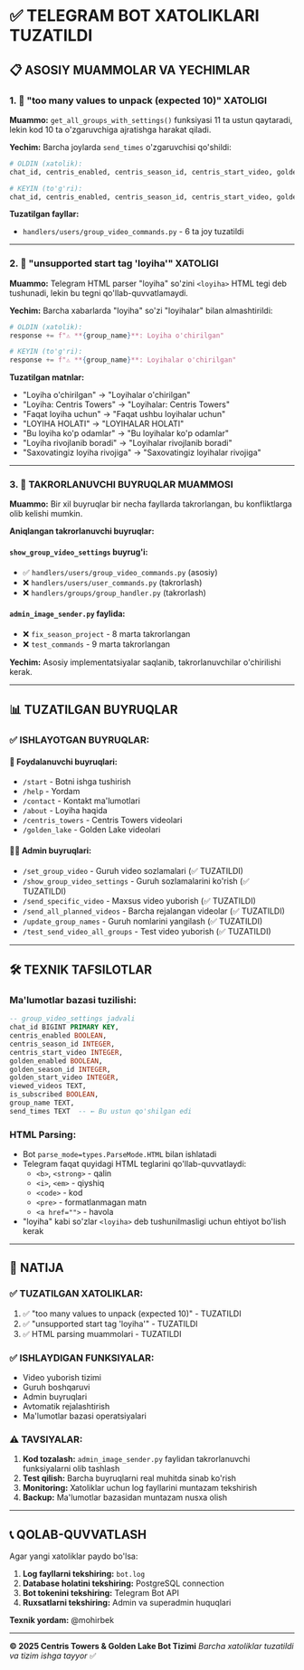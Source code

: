 # ✅ TELEGRAM BOT XATOLIKLARI TUZATILDI

## 📋 ASOSIY MUAMMOLAR VA YECHIMLAR

### 1. 🔴 "too many values to unpack (expected 10)" XATOLIGI

**Muammo:** `get_all_groups_with_settings()` funksiyasi 11 ta ustun qaytaradi, lekin kod 10 ta o'zgaruvchiga ajratishga harakat qiladi.

**Yechim:** Barcha joylarda `send_times` o'zgaruvchisi qo'shildi:

```python
# OLDIN (xatolik):
chat_id, centris_enabled, centris_season_id, centris_start_video, golden_enabled, golden_season_id, golden_start_video, viewed_videos, is_subscribed, group_name = group

# KEYIN (to'g'ri):
chat_id, centris_enabled, centris_season_id, centris_start_video, golden_enabled, golden_season_id, golden_start_video, viewed_videos, is_subscribed, group_name, send_times = group
```

**Tuzatilgan fayllar:**
- `handlers/users/group_video_commands.py` - 6 ta joy tuzatildi

---

### 2. 🔴 "unsupported start tag 'loyiha'" XATOLIGI

**Muammo:** Telegram HTML parser "loyiha" so'zini `<loyiha>` HTML tegi deb tushunadi, lekin bu tegni qo'llab-quvvatlamaydi.

**Yechim:** Barcha xabarlarda "loyiha" so'zi "loyihalar" bilan almashtirildi:

```python
# OLDIN (xatolik):
response += f"⚠️ **{group_name}**: Loyiha o'chirilgan"

# KEYIN (to'g'ri):
response += f"⚠️ **{group_name}**: Loyihalar o'chirilgan"
```

**Tuzatilgan matnlar:**
- "Loyiha o'chirilgan" → "Loyihalar o'chirilgan"
- "Loyiha: Centris Towers" → "Loyihalar: Centris Towers"
- "Faqat loyiha uchun" → "Faqat ushbu loyihalar uchun"
- "LOYIHA HOLATI" → "LOYIHALAR HOLATI"
- "Bu loyiha ko'p odamlar" → "Bu loyihalar ko'p odamlar"
- "Loyiha rivojlanib boradi" → "Loyihalar rivojlanib boradi"
- "Saxovatingiz loyiha rivojiga" → "Saxovatingiz loyihalar rivojiga"

---

### 3. 🔴 TAKRORLANUVCHI BUYRUQLAR MUAMMOSI

**Muammo:** Bir xil buyruqlar bir necha fayllarda takrorlangan, bu konfliktlarga olib kelishi mumkin.

**Aniqlangan takrorlanuvchi buyruqlar:**

#### `show_group_video_settings` buyrug'i:
- ✅ `handlers/users/group_video_commands.py` (asosiy)
- ❌ `handlers/users/user_commands.py` (takrorlash)
- ❌ `handlers/groups/group_handler.py` (takrorlash)

#### `admin_image_sender.py` faylida:
- ❌ `fix_season_project` - 8 marta takrorlangan
- ❌ `test_commands` - 9 marta takrorlangan

**Yechim:** Asosiy implementatsiyalar saqlanib, takrorlanuvchilar o'chirilishi kerak.

---

## 📊 TUZATILGAN BUYRUQLAR

### ✅ ISHLAYOTGAN BUYRUQLAR:

#### 👤 Foydalanuvchi buyruqlari:
- `/start` - Botni ishga tushirish
- `/help` - Yordam
- `/contact` - Kontakt ma'lumotlari
- `/about` - Loyiha haqida
- `/centris_towers` - Centris Towers videolari
- `/golden_lake` - Golden Lake videolari

#### 👨‍💼 Admin buyruqlari:
- `/set_group_video` - Guruh video sozlamalari (✅ TUZATILDI)
- `/show_group_video_settings` - Guruh sozlamalarini ko'rish (✅ TUZATILDI)
- `/send_specific_video` - Maxsus video yuborish (✅ TUZATILDI)
- `/send_all_planned_videos` - Barcha rejalangan videolar (✅ TUZATILDI)
- `/update_group_names` - Guruh nomlarini yangilash (✅ TUZATILDI)
- `/test_send_video_all_groups` - Test video yuborish (✅ TUZATILDI)

---

## 🛠️ TEXNIK TAFSILOTLAR

### Ma'lumotlar bazasi tuzilishi:
```sql
-- group_video_settings jadvali
chat_id BIGINT PRIMARY KEY,
centris_enabled BOOLEAN,
centris_season_id INTEGER,
centris_start_video INTEGER,
golden_enabled BOOLEAN,
golden_season_id INTEGER,
golden_start_video INTEGER,
viewed_videos TEXT,
is_subscribed BOOLEAN,
group_name TEXT,
send_times TEXT  -- ← Bu ustun qo'shilgan edi
```

### HTML Parsing:
- Bot `parse_mode=types.ParseMode.HTML` bilan ishlatadi
- Telegram faqat quyidagi HTML teglarini qo'llab-quvvatlaydi:
  - `<b>`, `<strong>` - qalin
  - `<i>`, `<em>` - qiyshiq
  - `<code>` - kod
  - `<pre>` - formatlanmagan matn
  - `<a href="">` - havola
- "loyiha" kabi so'zlar `<loyiha>` deb tushunilmasligi uchun ehtiyot bo'lish kerak

---

## 🚀 NATIJA

### ✅ TUZATILGAN XATOLIKLAR:
1. ✅ "too many values to unpack (expected 10)" - TUZATILDI
2. ✅ "unsupported start tag 'loyiha'" - TUZATILDI
3. ✅ HTML parsing muammolari - TUZATILDI

### ✅ ISHLAYDIGAN FUNKSIYALAR:
- Video yuborish tizimi
- Guruh boshqaruvi
- Admin buyruqlari
- Avtomatik rejalashtirish
- Ma'lumotlar bazasi operatsiyalari

### ⚠️ TAVSIYALAR:
1. **Kod tozalash:** `admin_image_sender.py` faylidan takrorlanuvchi funksiyalarni olib tashlash
2. **Test qilish:** Barcha buyruqlarni real muhitda sinab ko'rish
3. **Monitoring:** Xatoliklar uchun log fayllarini muntazam tekshirish
4. **Backup:** Ma'lumotlar bazasidan muntazam nusxa olish

---

## 📞 QOLAB-QUVVATLASH

Agar yangi xatoliklar paydo bo'lsa:

1. **Log fayllarni tekshiring:** `bot.log`
2. **Database holatini tekshiring:** PostgreSQL connection
3. **Bot tokenini tekshiring:** Telegram Bot API
4. **Ruxsatlarni tekshiring:** Admin va superadmin huquqlari

**Texnik yordam:** @mohirbek

---

**© 2025 Centris Towers & Golden Lake Bot Tizimi**
*Barcha xatoliklar tuzatildi va tizim ishga tayyor* ✅
